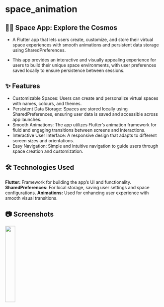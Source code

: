 # space_animation

## 🚀🌌 Space App: Explore the Cosmos
- A Flutter app that lets users create, customize, and store their virtual space experiences with smooth animations and persistent data storage using SharedPreferences.

- This app provides an interactive and visually appealing experience for users to build their unique space environments, with user preferences saved locally to ensure persistence between sessions.
## ✨ Features
- Customizable Spaces: Users can create and personalize virtual spaces with names, colours, and themes.
- Persistent Data Storage: Spaces are stored locally using SharedPreferences, ensuring user data is saved and accessible across app launches.
- Smooth Animations: The app utilizes Flutter’s animation framework for fluid and engaging transitions between screens and interactions.
- Interactive User Interface: A responsive design that adapts to different screen sizes and orientations.
- Easy Navigation: Simple and intuitive navigation to guide users through space creation and customization.
## 🛠️ Technologies Used
**Flutter:** Framework for building the app’s UI and functionality.
**SharedPreferences:** For local storage, saving user settings and space configurations.
**Animations:** Used for enhancing user experience with smooth visual transitions.

## 📷 Screenshots
<p>
  <img src = "" height = 25%  width=25%>
</p>
